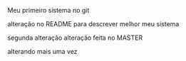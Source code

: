 Meu primeiro sistema no git

alteração no README para descrever melhor meu sistema

segunda alteração
alteração feita no MASTER

alterando mais uma vez